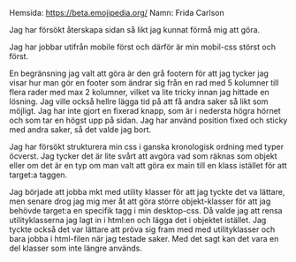 Hemsida: https://beta.emojipedia.org/
Namn: Frida Carlson

Jag har försökt återskapa sidan så likt jag kunnat förmå mig att göra.

Jag har jobbar utifrån mobile först och därför är min mobil-css störst och först.

En begränsning jag valt att göra är den grå footern för att jag tycker jag visar hur man gör en footer som ändrar sig från en rad med 5 kolumner till flera rader med max 2 kolumner, vilket va lite tricky innan jag hittade en lösning.
Jag ville också hellre lägga tid på att få andra saker så likt som möjligt.
Jag har inte gjort en fixerad knapp, som är i nedersta högra hörnet och som tar en högst upp på sidan. Jag har använd position fixed och sticky med andra saker, så det valde jag bort.

Jag har försökt strukturera min css i ganska kronologisk ordning med typer öcverst. Jag tycker det är lite svårt att avgöra vad som räknas som objekt eller om det är en typ om man valt att göra ex main till en klass istället för att target:a taggen.

Jag började att jobba mkt med utility klasser för att jag tyckte det va lättare, men senare drog jag mig mer åt att göra större objekt-klasser för att jag behövde target:a en specifik tagg i min desktop-css. Då valde jag att rensa utilityklasserna jag lagt in i html:en och lägga det i objektet istället. Jag tyckte också det var lättare att pröva sig fram med med utilityklasser och bara jobba i html-filen när jag testade saker. Med det sagt kan det vara en del klasser som inte längre används.
